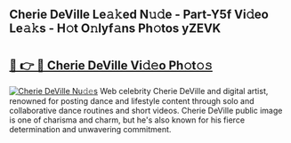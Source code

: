 ## Cherie DeVille Le𝚊𝚔ed N𝚞𝚍e - Part-Y5f Vi𝚍eo Le𝚊𝚔s - H𝚘t O𝚗lyf𝚊ns Ph𝚘tos yZEVK

# <h2><a href="http://hf8wbr.feru.top/?c=Cherie+DeVille">🔗 👉 🔴 Cherie DeVille Vi𝚍𝚎o Ph𝚘t𝚘𝚜</a></h2>

[![Cherie DeVille Nu𝚍𝚎s](https://i.imgur.com/0TWrTi3.gif)](http://hf8wbr.feru.top/?c=Cherie+DeVille)
Web celebrity Cherie DeVille and digital artist, renowned for posting dance and lifestyle content through solo and collaborative dance routines and short videos. Cherie DeVille public image is one of charisma and charm, but he's also known for his fierce determination and unwavering commitment. 
